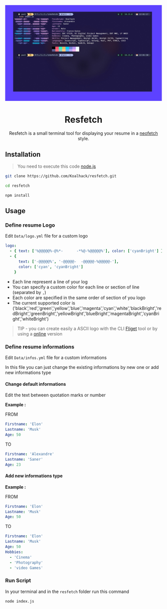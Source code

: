 <img src="assets/intro.jpg" alt="resfetch screenshot"/>
<h1 align="center">Resfetch</h1>

<p align="center">Resfetch is a small terminal tool for displaying your resume in a <a href="https://github.com/dylanaraps/neofetch">neofetch</a>  style.</p>

## Installation

> You need to execute this code [node.js](https://nodejs.org)

```bash
git clone https://github.com/Koalhack/resfetch.git
```

```bash
cd resfetch
```

```bash
npm install
```

## Usage

### Define resume Logo

Edit `Data/logo.yml` file for a custom logo

```yaml
logo:
  - { text: ['%@@@@@%-@%*-      -*%@-%@@@@@%'], color: ['cyanBright'] }
  - {
      text: ['-@@@@@%', '-@@@@@-  -@@@@@-%@@@@@-'],
      color: ['cyan', 'cyanBright']
    }
```

- Each line represent a line of your log
- You can specify a custom color for each line or section of line (separated by `,`)
- Each color are specified in the same order of section of you logo
- The current supported color is ('black','red','green','yellow','blue','magenta','cyan','white','blackBright','redBright','greenBright','yellowBright','blueBright','magentaBright','cyanBright','whiteBright')

> TIP - you can create easily a ASCII logo with the CLI [Fliget](http://www.figlet.org) tool or by using a [online](https://patorjk.com/software/taag/#p=display&f=Graffiti&t=Type%20Something%20) version

### Define resume informations

Edit `Data/infos.yml` file for a custom informations

In this file you can just change the existing informations by new one or add new informations type

#### Change default informations

Edit the text between quotation marks or number

**Example :**

FROM

```yaml
Firstname: 'Elon'
Lastname: 'Musk'
Age: 50
```

TO

```yaml
Firstname: 'Alexandre'
Lastname: 'Saner'
Age: 23
```

#### Add new informations type

**Example :**

FROM

```yaml
Firstname: 'Elon'
Lastname: 'Musk'
Age: 50
```

TO

```yaml
Firstname: 'Elon'
Lastname: 'Musk'
Age: 50
Hobbies:
  - 'Cinema'
  - 'Photography'
  - 'video Games'
```

### Run Script

In your terminal and in the `resfetch` folder run this command

```bash
node index.js
```
